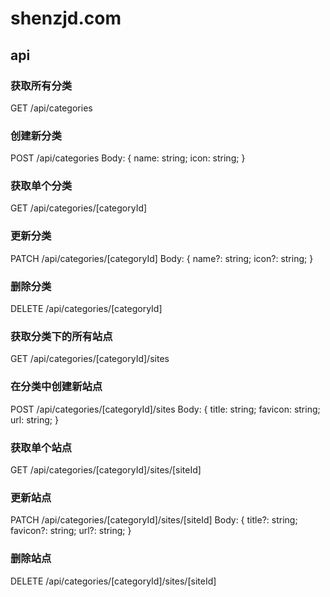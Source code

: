 # shenzjd.com

## api

### 获取所有分类

GET /api/categories

### 创建新分类

POST /api/categories
Body: {
  name: string;
  icon: string;
}

### 获取单个分类

GET /api/categories/[categoryId]

### 更新分类

PATCH /api/categories/[categoryId]
Body: {
  name?: string;
  icon?: string;
}

### 删除分类

DELETE /api/categories/[categoryId]

### 获取分类下的所有站点

GET /api/categories/[categoryId]/sites

### 在分类中创建新站点

POST /api/categories/[categoryId]/sites
Body: {
  title: string;
  favicon: string;
  url: string;
}

### 获取单个站点

GET /api/categories/[categoryId]/sites/[siteId]

### 更新站点

PATCH /api/categories/[categoryId]/sites/[siteId]
Body: {
  title?: string;
  favicon?: string;
  url?: string;
}

### 删除站点

DELETE /api/categories/[categoryId]/sites/[siteId]
